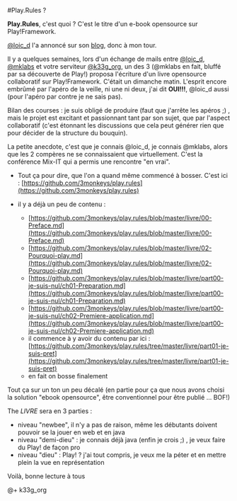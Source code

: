 #Play.Rules ?

**Play.Rules**, c'est quoi ? C'est le titre d'un e-book opensource sur Play!Framework.

[@loic_d](http://www.twitter.com/loic_d) l'a annoncé sur son [blog](http://coffeebean.loicdescotte.com/2011/04/pourquoi-play-ebook-gratuit-et-open.html), donc à mon tour.

Il y a quelques semaines, lors d'un échange de mails entre [@loic_d](http://www.twitter.com/loic_d), [@mklabs](http://www.twitter.com/mklabs) et votre serviteur [@k33g_org](http://www.twitter.com/k33g_org), un des 3 (@mklabs en fait, bluffé par sa découverte de Play!) proposa l'écriture d'un livre opensource collaboratif sur Play!Framework. C'était un dimanche matin. L'esprit encore embrûmé par l'apéro de la veille, ni une ni deux, j'ai dit **OUI!!!**, @loic_d aussi (pour l'apéro par contre je ne sais pas).

Bilan des courses : je suis obligé de produire (faut que j'arrête les apéros ;) , mais le projet est excitant et passionnant tant par son sujet, que par l'aspect collaboratif (c'est étonnant les discussions que cela peut générer rien que pour décider de la structure du bouquin).

La petite anecdote, c'est que je connais @loic_d, je connais @mklabs, alors que les 2 compères ne se connaissaient que virtuellement. C'est la conférence Mix-IT qui a permis une rencontre "en vrai".

- Tout ça pour dire, que l'on a quand même commencé à bosser. C'est ici : [https://github.com/3monkeys/play.rules](https://github.com/3monkeys/play.rules)
- il y a déjà un peu de contenu :

	- [https://github.com/3monkeys/play.rules/blob/master/livre/00-Preface.md](https://github.com/3monkeys/play.rules/blob/master/livre/00-Preface.md)
	- [https://github.com/3monkeys/play.rules/blob/master/livre/02-Pourquoi-play.md](https://github.com/3monkeys/play.rules/blob/master/livre/02-Pourquoi-play.md)
	- [https://github.com/3monkeys/play.rules/blob/master/livre/part00-je-suis-nul/ch01-Preparation.md](https://github.com/3monkeys/play.rules/blob/master/livre/part00-je-suis-nul/ch01-Preparation.md)
	- [https://github.com/3monkeys/play.rules/blob/master/livre/part00-je-suis-nul/ch02-Premiere-application.md](https://github.com/3monkeys/play.rules/blob/master/livre/part00-je-suis-nul/ch02-Premiere-application.md)
	- il commence à y avoir du contenu par ici : [https://github.com/3monkeys/play.rules/tree/master/livre/part01-je-suis-pret](https://github.com/3monkeys/play.rules/tree/master/livre/part01-je-suis-pret)
	- en fait on bosse finalement

Tout ça sur un ton un peu décalé (en partie pour ça que nous avons choisi la solution "ebook opensource", être conventionnel pour être publié ... BOF!)

The *LIVRE* sera en 3 parties :

- niveau "newbee", il n'y a pas de raison, même les débutants doivent pouvoir se la jouer en web et en java
- niveau "demi-dieu" : je connais déjà java (enfin je crois ;) , je veux faire du Play! de façon pro
- niveau "dieu" : Play! ? j'ai tout compris, je veux me la péter et en mettre plein la vue en représentation

Voilà, bonne lecture à tous

@+ k33g_org


